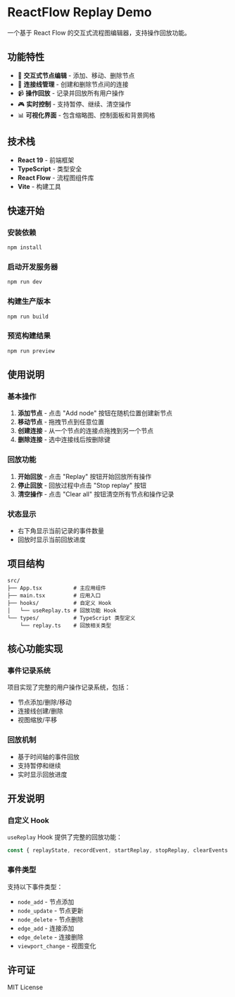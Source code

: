 # ReactFlow Replay Demo

一个基于 React Flow 的交互式流程图编辑器，支持操作回放功能。

## 功能特性

- 🎯 **交互式节点编辑** - 添加、移动、删除节点
- 🔗 **连接线管理** - 创建和删除节点间的连接
- 📹 **操作回放** - 记录并回放所有用户操作
- 🎮 **实时控制** - 支持暂停、继续、清空操作
- 📊 **可视化界面** - 包含缩略图、控制面板和背景网格

## 技术栈

- **React 19** - 前端框架
- **TypeScript** - 类型安全
- **React Flow** - 流程图组件库
- **Vite** - 构建工具

## 快速开始

### 安装依赖

```bash
npm install
```

### 启动开发服务器

```bash
npm run dev
```

### 构建生产版本

```bash
npm run build
```

### 预览构建结果

```bash
npm run preview
```

## 使用说明

### 基本操作

1. **添加节点** - 点击 "Add node" 按钮在随机位置创建新节点
2. **移动节点** - 拖拽节点到任意位置
3. **创建连接** - 从一个节点的连接点拖拽到另一个节点
4. **删除连接** - 选中连接线后按删除键

### 回放功能

1. **开始回放** - 点击 "Replay" 按钮开始回放所有操作
2. **停止回放** - 回放过程中点击 "Stop replay" 按钮
3. **清空操作** - 点击 "Clear all" 按钮清空所有节点和操作记录

### 状态显示

- 右下角显示当前记录的事件数量
- 回放时显示当前回放进度

## 项目结构

```
src/
├── App.tsx          # 主应用组件
├── main.tsx         # 应用入口
├── hooks/           # 自定义 Hook
│   └── useReplay.ts # 回放功能 Hook
└── types/           # TypeScript 类型定义
    └── replay.ts    # 回放相关类型
```

## 核心功能实现

### 事件记录系统

项目实现了完整的用户操作记录系统，包括：

- 节点添加/删除/移动
- 连接线创建/删除
- 视图缩放/平移

### 回放机制

- 基于时间轴的事件回放
- 支持暂停和继续
- 实时显示回放进度

## 开发说明

### 自定义 Hook

`useReplay` Hook 提供了完整的回放功能：

```typescript
const { replayState, recordEvent, startReplay, stopReplay, clearEvents } = useReplay()
```

### 事件类型

支持以下事件类型：
- `node_add` - 节点添加
- `node_update` - 节点更新
- `node_delete` - 节点删除
- `edge_add` - 连接添加
- `edge_delete` - 连接删除
- `viewport_change` - 视图变化

## 许可证

MIT License